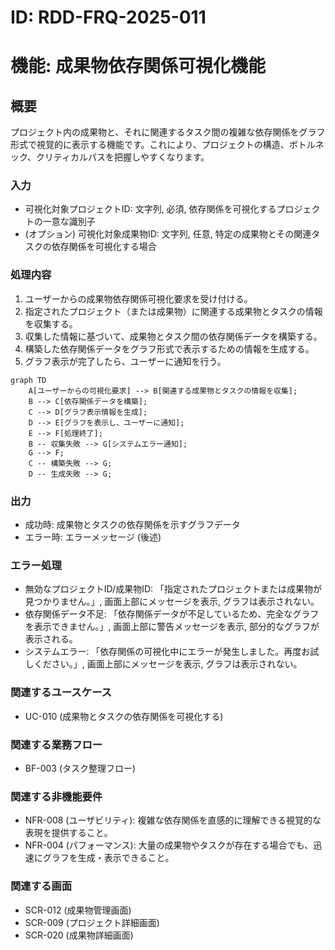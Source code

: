 # ID: RDD-FRQ-2025-011

# 機能: 成果物依存関係可視化機能

## 概要

プロジェクト内の成果物と、それに関連するタスク間の複雑な依存関係をグラフ形式で視覚的に表示する機能です。これにより、プロジェクトの構造、ボトルネック、クリティカルパスを把握しやすくなります。

### 入力

- 可視化対象プロジェクトID: 文字列, 必須, 依存関係を可視化するプロジェクトの一意な識別子
- (オプション) 可視化対象成果物ID: 文字列, 任意, 特定の成果物とその関連タスクの依存関係を可視化する場合

### 処理内容

1. ユーザーからの成果物依存関係可視化要求を受け付ける。
1. 指定されたプロジェクト（または成果物）に関連する成果物とタスクの情報を収集する。
1. 収集した情報に基づいて、成果物とタスク間の依存関係データを構築する。
1. 構築した依存関係データをグラフ形式で表示するための情報を生成する。
1. グラフ表示が完了したら、ユーザーに通知を行う。

```mermaid
graph TD
    A[ユーザーからの可視化要求] --> B[関連する成果物とタスクの情報を収集];
    B --> C[依存関係データを構築];
    C --> D[グラフ表示情報を生成];
    D --> E[グラフを表示し、ユーザーに通知];
    E --> F[処理終了];
    B -- 収集失敗 --> G[システムエラー通知];
    G --> F;
    C -- 構築失敗 --> G;
    D -- 生成失敗 --> G;
```

### 出力

- 成功時: 成果物とタスクの依存関係を示すグラフデータ
- エラー時: エラーメッセージ (後述)

### エラー処理

- 無効なプロジェクトID/成果物ID: 「指定されたプロジェクトまたは成果物が見つかりません。」, 画面上部にメッセージを表示, グラフは表示されない。
- 依存関係データ不足: 「依存関係データが不足しているため、完全なグラフを表示できません。」, 画面上部に警告メッセージを表示, 部分的なグラフが表示される。
- システムエラー: 「依存関係の可視化中にエラーが発生しました。再度お試しください。」, 画面上部にメッセージを表示, グラフは表示されない。

### 関連するユースケース

- UC-010 (成果物とタスクの依存関係を可視化する)

### 関連する業務フロー

- BF-003 (タスク整理フロー)

### 関連する非機能要件

- NFR-008
  (ユーザビリティ): 複雑な依存関係を直感的に理解できる視覚的な表現を提供すること。
- NFR-004
  (パフォーマンス): 大量の成果物やタスクが存在する場合でも、迅速にグラフを生成・表示できること。

### 関連する画面

- SCR-012 (成果物管理画面)
- SCR-009 (プロジェクト詳細画面)
- SCR-020 (成果物詳細画面)
